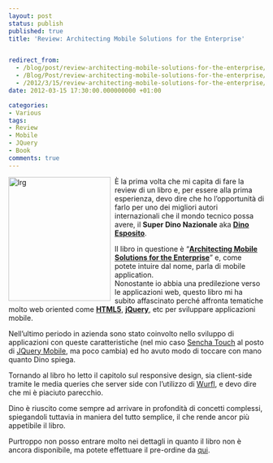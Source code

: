 ```yaml
---
layout: post
status: publish
published: true
title: 'Review: Architecting Mobile Solutions for the Enterprise'


redirect_from: 
  - /blog/post/review-architecting-mobile-solutions-for-the-enterprise/
  - /Blog/Post/review-architecting-mobile-solutions-for-the-enterprise/
  - /2012/3/15/review-architecting-mobile-solutions-for-the-enterprise/
date: 2012-03-15 17:30:00.000000000 +01:00

categories:
- Various
tags:
- Review
- Mobile
- JQuery
- Book
comments: true
---
```

<p><a href="http://tostring.it/UserFiles/imperugo/lrg_2.jpg"><img title="lrg" style="border-top: 0px; border-right: 0px; background-image: none; border-bottom: 0px; float: left; padding-top: 0px; padding-left: 0px; margin: 0px 8px 5px 0px; border-left: 0px; display: inline; padding-right: 0px" border="0" alt="lrg" align="left" src="http://tostring.it/UserFiles/imperugo/lrg_thumb.jpg" width="201" height="244" /></a></p>  <p>È la prima volta che mi capita di fare la review di un libro e, per essere alla prima esperienza, devo dire che ho l’opportunità di farlo per uno dei migliori autori internazionali che il mondo tecnico possa avere, il <strong>Super Dino Nazionale</strong> aka <a title="Dino Esposito" href="http://twitter.com/#!/despos" target="_blank"><strong>Dino Esposito</strong></a>.</p>  <p>Il libro in questione è “<strong><a title="Architecting Mobile Solutions for the Enterprise" href="http://shop.oreilly.com/product/0790145336224.do" rel="nofollow" target="_blank">Architecting Mobile Solutions for the Enterprise</a></strong>” e, come potete intuire dal nome, parla di mobile application.     <br />Nonostante io abbia una predilezione verso le applicazioni web, questo libro mi ha subito affascinato perché affronta tematiche molto web oriented come <strong><a title="Posts about HTML5" href="http://tostring.it/tags/archive/html5" target="_blank">HTML5</a></strong>, <strong><a title="Posts about jquery" href="http://tostring.it/tags/archive/jquery" target="_blank">jQuery</a></strong>, etc per sviluppare applicazioni mobile.</p>  <p>Nell’ultimo periodo in azienda sono stato coinvolto nello sviluppo di applicazioni con queste caratteristiche (nel mio caso <a title="Sencha Touch" href="http://www.sencha.com/products/touch" rel="nofollow" target="_blank">Sencha Touch</a> al posto di <a title="JQuery Mobile" href="http://jquerymobile.com/" rel="nofollow" target="_blank">JQuery Mobile</a>, ma poco cambia) ed ho avuto modo di toccare con mano quanto Dino spiega.</p>  <p>Tornando al libro ho letto il capitolo sul responsive design, sia client-side tramite le media queries che server side con l’utilizzo di <a title="Wurfl" href="http://wurfl.sourceforge.net/" rel="nofollow" target="_blank">Wurfl</a>, e devo dire che mi è piaciuto parecchio. </p>  <p>Dino è riuscito come sempre ad arrivare in profondità di concetti complessi, spiegandoli tuttavia in maniera del tutto semplice, il che rende ancor più appetibile il libro.</p>  <p>Purtroppo non posso entrare molto nei dettagli in quanto il libro non è ancora disponibile, ma potete effettuare il pre-ordine da <a href="http://shop.oreilly.com/product/0790145336224.do" rel="nofollow" target="_blank">qui</a>.</p>
